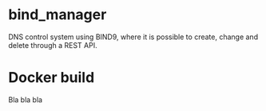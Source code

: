 # bind_manager
DNS control system using BIND9, where it is possible to create, change and delete through a REST API.

# Docker build
Bla bla bla

